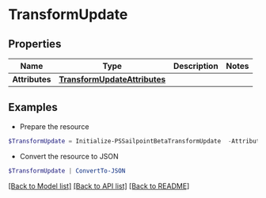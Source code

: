 # TransformUpdate
## Properties

Name | Type | Description | Notes
------------ | ------------- | ------------- | -------------
**Attributes** | [**TransformUpdateAttributes**](TransformUpdateAttributes.md) |  | 

## Examples

- Prepare the resource
```powershell
$TransformUpdate = Initialize-PSSailpointBetaTransformUpdate  -Attributes null
```

- Convert the resource to JSON
```powershell
$TransformUpdate | ConvertTo-JSON
```

[[Back to Model list]](../README.md#documentation-for-models) [[Back to API list]](../README.md#documentation-for-api-endpoints) [[Back to README]](../README.md)


